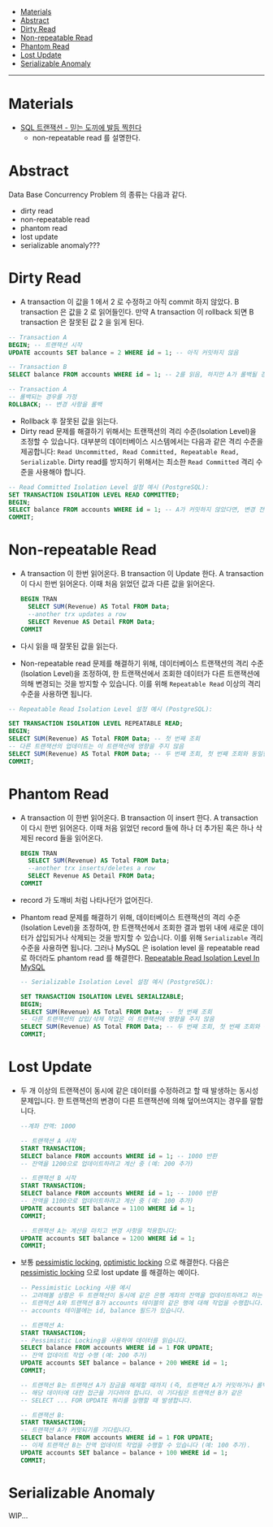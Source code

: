 - [Materials](#materials)
- [Abstract](#abstract)
- [Dirty Read](#dirty-read)
- [Non-repeatable Read](#non-repeatable-read)
- [Phantom Read](#phantom-read)
- [Lost Update](#lost-update)
- [Serializable Anomaly](#serializable-anomaly)

----

# Materials

- [SQL 트랜잭션 - 믿는 도끼에 발등 찍힌다](https://blog.sapzil.org/2017/04/01/do-not-trust-sql-transaction/)
  - non-repeatable read 를 설명한다.

# Abstract

Data Base Concurrency Problem 의 종류는 다음과 같다.

- dirty read
- non-repeatable read
- phantom read
- lost update
- serializable anomaly???

# Dirty Read

- A transaction 이 값을 1 에서 2 로 수정하고 아직 commit 하지 않았다. B transaction 은 값을 2 로 읽어들인다. 만약 A transaction 이 rollback 되면 B transaction 은 잘못된 값 2 을 읽게 된다.

```sql
-- Transaction A
BEGIN; -- 트랜잭션 시작
UPDATE accounts SET balance = 2 WHERE id = 1; -- 아직 커밋하지 않음

-- Transaction B
SELECT balance FROM accounts WHERE id = 1; -- 2를 읽음, 하지만 A가 롤백될 경우 잘못된 값

-- Transaction A
-- 롤백되는 경우를 가정
ROLLBACK; -- 변경 사항을 롤백
```

- Rollback 후 잘못된 값을 읽는다.
- Dirty read 문제를 해결하기 위해서는 트랜잭션의 격리 수준(Isolation Level)을 조정할 수 있습니다. 대부분의 데이터베이스 시스템에서는 다음과 같은 격리 수준을 제공합니다: `Read Uncommitted, Read Committed, Repeatable Read, Serializable`. Dirty read를 방지하기 위해서는 최소한 `Read Committed` 격리 수준을 사용해야 합니다.

```sql
-- Read Committed Isolation Level 설정 예시 (PostgreSQL):
SET TRANSACTION ISOLATION LEVEL READ COMMITTED;
BEGIN;
SELECT balance FROM accounts WHERE id = 1; -- A가 커밋하지 않았다면, 변경 전 값을 읽음
COMMIT;
```

# Non-repeatable Read

- A transaction 이 한번 읽어온다. B transaction 이 Update 한다. A transaction 이 다시 한번 읽어온다. 이때 처음 읽었던 값과 다른 값을 읽어온다.
  
    ```sql
    BEGIN TRAN
      SELECT SUM(Revenue) AS Total FROM Data;
      --another trx updates a row
      SELECT Revenue AS Detail FROM Data;
    COMMIT  
    ```

- 다시 읽을 때 잘못된 값을 읽는다.
- Non-repeatable read 문제를 해결하기 위해, 데이터베이스 트랜잭션의 격리 수준(Isolation Level)을 조정하여, 한 트랜잭션에서 조회한 데이터가 다른 트랜잭션에 의해 변경되는 것을 방지할 수 있습니다. 이를 위해 `Repeatable Read` 이상의 격리 수준을 사용하면 됩니다.

```sql
-- Repeatable Read Isolation Level 설정 예시 (PostgreSQL):

SET TRANSACTION ISOLATION LEVEL REPEATABLE READ;
BEGIN;
SELECT SUM(Revenue) AS Total FROM Data; -- 첫 번째 조회
-- 다른 트랜잭션의 업데이트는 이 트랜잭션에 영향을 주지 않음
SELECT SUM(Revenue) AS Total FROM Data; -- 두 번째 조회, 첫 번째 조회와 동일한 결과 보장
COMMIT;
```

# Phantom Read

- A transaction 이 한번 읽어온다. B transaction 이 insert 한다. A transaction 이 다시 한번 읽어온다. 이때 처음 읽었던 record 들에 하나 더 추가된 혹은 하나 삭제된 record 들을 읽어온다.

    ```sql
    BEGIN TRAN
      SELECT SUM(Revenue) AS Total FROM Data;
      --another trx inserts/deletes a row
      SELECT Revenue AS Detail FROM Data;
    COMMIT  
    ```
- record 가 도깨비 처럼 나타나던가 없어진다.
- Phantom read 문제를 해결하기 위해, 데이터베이스 트랜잭션의 격리 수준(Isolation Level)을 조정하여, 한 트랜잭션에서 조회한 결과 범위 내에 새로운 데이터가 삽입되거나 삭제되는 것을 방지할 수 있습니다. 이를 위해 `Serializable` 격리 수준을 사용하면 됩니다. 그러나 MySQL 은 isolation level 을 repeatable read 로 하더라도 phantom read 를 해결한다. [Repeatable Read Isolation Level In MySQL](/isolation/README.md#practice-of-repeatable-read)

    ```sql
    -- Serializable Isolation Level 설정 예시 (PostgreSQL):

    SET TRANSACTION ISOLATION LEVEL SERIALIZABLE;
    BEGIN;
    SELECT SUM(Revenue) AS Total FROM Data; -- 첫 번째 조회
    -- 다른 트랜잭션의 삽입/삭제 작업은 이 트랜잭션에 영향을 주지 않음
    SELECT SUM(Revenue) AS Total FROM Data; -- 두 번째 조회, 첫 번째 조회와 동일한 결과 보장
    COMMIT;
    ```

# Lost Update

- 두 개 이상의 트랜잭션이 동시에 같은 데이터를 수정하려고 할 때 발생하는 동시성 문제입니다. 한 트랜잭션의 변경이 다른 트랜잭션에 의해 덮어쓰여지는 경우를 말합니다. 
  
    ```sql
    --계좌 잔액: 1000

    -- 트랜잭션 A 시작
    START TRANSACTION;
    SELECT balance FROM accounts WHERE id = 1; -- 1000 반환
    -- 잔액을 1200으로 업데이트하려고 계산 중 (예: 200 추가)

    -- 트랜잭션 B 시작
    START TRANSACTION;
    SELECT balance FROM accounts WHERE id = 1; -- 1000 반환
    -- 잔액을 1100으로 업데이트하려고 계산 중 (예: 100 추가)
    UPDATE accounts SET balance = 1100 WHERE id = 1;
    COMMIT;

    -- 트랜잭션 A는 계산을 마치고 변경 사항을 적용합니다:
    UPDATE accounts SET balance = 1200 WHERE id = 1;
    COMMIT;
    ```

- 보통 [pessimistic locking](/jpa/README.md#pessimistic-locking), [optimistic locking](/mysql/mysql_lock.md#mysql-optimistic-locking) 으로 해결한다. 다음은 [pessimistic locking](/jpa/README.md#pessimistic-locking) 으로 lost update 를 해결하는 예이다.

    ```sql
    -- Pessimistic Locking 사용 예시
    -- 고려해볼 상황은 두 트랜잭션이 동시에 같은 은행 계좌의 잔액을 업데이트하려고 하는 경우입니다.
    -- 트랜잭션 A와 트랜잭션 B가 accounts 테이블의 같은 행에 대해 작업을 수행합니다. 
    -- accounts 테이블에는 id, balance 필드가 있습니다.

    -- 트랜잭션 A:
    START TRANSACTION;
    -- Pessimistic Locking을 사용하여 데이터를 읽습니다.
    SELECT balance FROM accounts WHERE id = 1 FOR UPDATE;
    -- 잔액 업데이트 작업 수행 (예: 200 추가)
    UPDATE accounts SET balance = balance + 200 WHERE id = 1;
    COMMIT;

    -- 트랜잭션 B는 트랜잭션 A가 잠금을 해제할 때까지 (즉, 트랜잭션 A가 커밋하거나 롤백할 때까지) 
    -- 해당 데이터에 대한 접근을 기다려야 합니다. 이 기다림은 트랜잭션 B가 같은 
    -- SELECT ... FOR UPDATE 쿼리를 실행할 때 발생합니다.

    -- 트랜잭션 B:
    START TRANSACTION;
    -- 트랜잭션 A가 커밋되기를 기다립니다.
    SELECT balance FROM accounts WHERE id = 1 FOR UPDATE;
    -- 이제 트랜잭션 B는 잔액 업데이트 작업을 수행할 수 있습니다 (예: 100 추가).
    UPDATE accounts SET balance = balance + 100 WHERE id = 1;
    COMMIT;
    ```

# Serializable Anomaly

WIP...
 